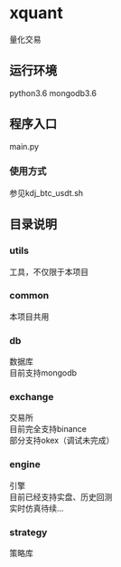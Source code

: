 # xquant
量化交易

## 运行环境
python3.6
mongodb3.6
## 程序入口
main.py
### 使用方式
参见kdj_btc_usdt.sh

## 目录说明
### utils
工具，不仅限于本项目
### common
本项目共用
### db
数据库</br>
目前支持mongodb
### exchange
交易所</br>
目前完全支持binance</br>
部分支持okex（调试未完成）
### engine
引擎</br>
目前已经支持实盘、历史回测</br>
实时仿真待续...
### strategy
策略库
